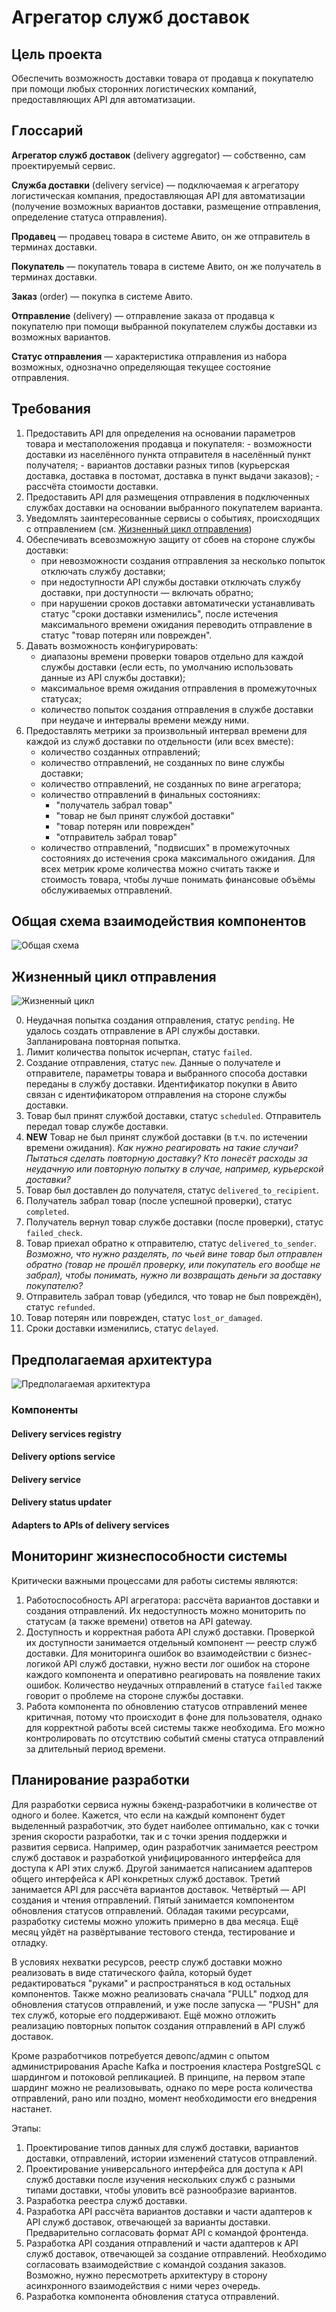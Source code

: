 # Агрегатор служб доставок

## Цель проекта

Обеспечить возможность доставки товара от продавца к покупателю при помощи
любых сторонних логистических компаний, предоставляющих API для автоматизации.

## Глоссарий
**Агрегатор служб доставок** (delivery aggregator) — собственно, сам проектируемый сервис.

**Служба доставки** (delivery service) — подключаемая к агрегатору логистическая компания, предоставляющая API для автоматизации (получение возможных вариантов доставки, размещение отправления, определение статуса отправления).

**Продавец** — продавец товара в системе Авито, он же отправитель в терминах доставки.

**Покупатель** — покупатель товара в системе Авито, он же получатель в терминах доставки.

**Заказ** (order) — покупка в системе Авито.

**Отправление** (delivery) — отправление заказа от продавца к покупателю при помощи выбранной покупателем службы доставки из возможных вариантов.

**Статус отправления** — характеристика отправления из набора возможных, однозначно определяющая текущее состояние отправления.

## Требования
  1. Предоставить API для определения на основании параметров товара и местаположения продавца и покупателя:
    - возможности доставки из населённого пункта отправителя в населённый пункт получателя;
    - вариантов доставки разных типов (курьерская доставка, доставка в постомат, доставка в пункт выдачи заказов);
    - рассчёта стоимости доставки.
  2. Предоставить API для размещения отправления в подключенных службах доставки на основании выбранного покупателем варианта.
  3. Уведомлять заинтересованные сервисы о событиях, происходящих с отправлением (см. [Жизненный цикл отправления](./readme.md#жизненный-цикл-отправления))
  4. Обеспечивать всевозможную защиту от сбоев на стороне службы доставки:
      - при невозможности создания отправления за несколько попыток отключать службу доставки;
      - при недоступности API службы доставки отключать службу доставки, при доступности — включать обратно;
      - при нарушении сроков доставки автоматически устанавливать статус "сроки доставки изменились", после истечения максимального времени ожидания переводить отправление в статус "товар потерян или поврежден".
  5. Давать возможность конфигурировать:
      - диапазоны времени проверки товаров отдельно для каждой службы доставки (если есть, по умолчанию использовать данные из API службы доставки);
      - максимальное время ожидания отправления в промежуточных статусах;
      - количество попыток создания отправления в службе доставки при неудаче и интервалы времени между ними.
  6. Предоставлять метрики за произвольный интервал времени для каждой из служб доставки по отдельности (или всех вместе):
      - количество созданных отправлений;
      - количество отправлений, не созданных по вине службы доставки;
      - количество отправлений, не созданных по вине агрегатора;
      - количество отправлений в финальных состояниях:
        - "получатель забрал товар"
        - "товар не был принят службой доставки"
        - "товар потерян или поврежден"
        - "отправитель забрал товар"
      - количество отправлений, "подвисших" в промежуточных состояниях до истечения срока максимального ожидания.
      Для всех метрик кроме количества можно считать также и стоимость товара, чтобы лучше понимать финансовые объёмы обслуживаемых отправлений.

## Общая схема взаимодействия компонентов

![Общая схема](./img/common.png)

## Жизненный цикл отправления

![Жизненный цикл](./img/statuses.png)

0. Неудачная попытка создания отправления, статус `pending`. Не удалось создать отправление в API службы доставки. Запланирована повторная попытка.
00. Лимит количества попыток исчерпан, статус `failed`.
1. Cоздание отправления, статус `new`. Данные о получателе и отправителе, параметры товара и выбранного способа доставки переданы в службу доставки. Идентификатор покупки в Авито связан с идентификатором отправления на стороне службы доставки.
2. Товар был принят службой доставки, статус `scheduled`. Отправитель передал товар службе доставки.
3. **NEW** Товар не был принят службой доставки (в т.ч. по истечении времени ожидания). *Как нужно реагировать на такие случаи? Пытаться сделать повторную доставку? Кто понесёт расходы за неудачную или повторную попытку в случае, например, курьерской доставки?*
4. Товар был доставлен до получателя, статус `delivered_to_recipient`.
5. Получатель забрал товар (после успешной проверки), статус `completed`.
6. Получатель вернул товар службе доставки (после проверки), статус `failed_check`.
7. Товар приехал обратно к отправителю, статус `delivered_to_sender`. *Возможно, что нужно разделять, по чьей вине товар был отправлен обратно (товар не прошёл проверку, или покупатель его вообще не забрал), чтобы понимать, нужно ли возвращать деньги за доставку покупателю?*
8. Отправитель забрал товар (убедился, что товар не был повреждён), статус `refunded`.
9. Товар потерян или поврежден, статус `lost_or_damaged`.
10. Cроки доставки изменились, статус `delayed`.

## Предполагаемая архитектура

![Предполагаемая архитектура](./img/architecture.png)

### Компоненты

#### Delivery services registry

#### Delivery options service

#### Delivery service

#### Delivery status updater

#### Adapters to APIs of delivery services

## Мониторинг жизнеспособности системы

Критически важными процессами для работы системы являются:
1. Работоспособность API агрегатора: рассчёта вариантов доставки и создания отправлений.
Их недоступность можно мониторить по статусам (а также времени) ответов на API gateway.
2. Доступность и корректная работа API служб доставки. Проверкой их доступности занимается отдельный компонент — реестр служб доставки. Для мониторинга ошибок во взаимодействии с бизнес-логикой API служб доставки, нужно вести лог ошибок на стороне каждого компонента и оперативно реагировать на появление таких ошибок. Количество неудачных отправлений в статусе `failed` также говорит о проблеме на стороне службы доставки.
3. Работа компонента по обновлению статусов отправлений менее критичная, потому что происходит в фоне для пользователя, однако для корректной работы всей системы также необходима. Его можно контролировать по отсутствию событий смены статуса отправлений за длительный период времени.

## Планирование разработки

Для разработки сервиса нужны бэкенд-разработчики в количестве от одного и более.
Кажется, что если на каждый компонент будет выделенный разработчик, это будет наиболее оптимально,
как с точки зрения скорости разработки, так и с точки зрения поддержки и развития сервиса.
Например, один разработчик занимается реестром служб доставок и разработкой унифицированного
интерфейса для доступа к API этих служб. Другой занимается написанием адаптеров общего интерфейса
к API конкретных служб доставок. Третий занимается API для рассчёта вариантов доставок. Четвёртый —
API создания и чтения отправлений. Пятый занимается компонентом обновления статусов отправлений.
Обладая такими ресурсами, разработку системы можно уложить примерно в два месяца. Ещё месяц уйдёт
на развёртывание тестового стенда, тестирование и отладку.

В условиях нехватки ресурсов, реестр служб доставки можно реализовать в виде статического файла,
который будет редактироваться "руками" и распространяться в код остальных компонентов. Также можно
реализовать сначала "PULL" подход для обновления статусов отправлений, и уже после запуска — "PUSH"
для тех служб, которые его поддерживают. Ещё можно отложить реализацию повторных попыток создания
отправлений в API служб доставок.

Кроме разработчиков потребуется девопс/админ с опытом администрирования Apache Kafka и построения
кластера PostgreSQL с шардингом и потоковой репликацией. В принципе, на первом этапе шардинг можно
не реализовывать, однако по мере роста количества отправлений, рано или поздно, момент
необходимости его внедрения настанет.

Этапы:
1. Проектирование типов данных для служб доставки, вариантов доставки, отправлений, истории изменений статусов отправлений.
2. Проектирование универсального интерфейса для доступа к API служб доставки после изучения нескольких служб с разными типами доставки, чтобы уловить всё разнообразие вариантов.
3. Разработка реестра служб доставки.
4. Разработка API рассчёта вариантов доставки и части адаптеров к API служб доставок, отвечающей за варианты доставки. Предварительно согласовать формат API с командой фронтенда.
5. Разработка API создания отправлений и части адаптеров к API служб доставок, отвечающей за создание отправлений. Необходимо согласовать взаимодействие с командой создания заказов. Возможно, нужно пересмотреть архитектуру в сторону асинхронного взаимодействия с ними через очередь.
6. Разработка компонента обновления статуса отправлений.
